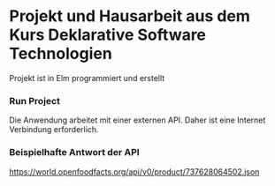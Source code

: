 # Projekt und Hausarbeit aus dem Kurs Deklarative Software Technologien
Projekt ist in Elm programmiert und erstellt

### Run Project
Die Anwendung arbeitet mit einer externen API. Daher ist eine Internet Verbindung erforderlich.

### Beispielhafte Antwort der API

https://world.openfoodfacts.org/api/v0/product/737628064502.json